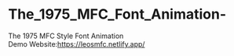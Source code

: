 # The_1975_MFC_Font_Animation-
The 1975 MFC Style Font Animation<br>
Demo Website:https://leosmfc.netlify.app/
